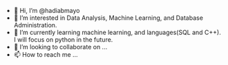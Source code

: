 - 👋 Hi, I’m @hadiabmayo
- 👀 I’m interested in Data Analysis, Machine Learning, and Database Administration. 
- 🌱 I’m currently learning machine learning, and languages(SQL and C++). I will focus on python in the future.
- 💞️ I’m looking to collaborate on ...
- 📫 How to reach me ...

<!---
hadiabmayo/hadiabmayo is a ✨ special ✨ repository because its `README.md` (this file) appears on your GitHub profile.
You can click the Preview link to take a look at your changes.
--->
